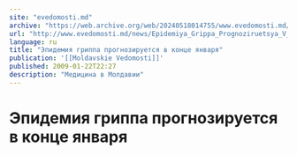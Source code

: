 ```yaml
---
site: "evedomosti.md"
archive: "https://web.archive.org/web/20240518014755/www.evedomosti.md/news/Epidemiya_Grippa_Prognoziruetsya_V_Kontse_Yanvarya"
url: "http://www.evedomosti.md/news/Epidemiya_Grippa_Prognoziruetsya_V_Kontse_Yanvarya"
language: ru
title: "Эпидемия гриппа прогнозируется в конце января"
publication: '[[Moldavskie Vedomosti]]'
published: 2009-01-22T22:27
description: "Медицина в Молдавии"
---
```


# Эпидемия гриппа прогнозируется в конце января

